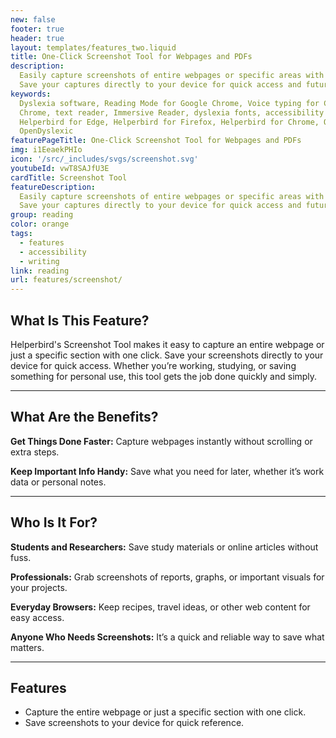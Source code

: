```yaml
---
new: false
footer: true
header: true
layout: templates/features_two.liquid
title: One-Click Screenshot Tool for Webpages and PDFs
description:
  Easily capture screenshots of entire webpages or specific areas with Helperbird's Screenshot Tool.
  Save your captures directly to your device for quick access and future reference.
keywords:
  Dyslexia software, Reading Mode for Google Chrome, Voice typing for Chrome, Text to speech for
  Chrome, text reader, Immersive Reader, dyslexia fonts, accessibility software, dyslexia software,
  Helperbird for Edge, Helperbird for Firefox, Helperbird for Chrome, Opendyslexic for Chrome,
  OpenDyslexic
featurePageTitle: One-Click Screenshot Tool for Webpages and PDFs
img: i1EeaekPHIo
icon: '/src/_includes/svgs/screenshot.svg'
youtubeId: vwT8SAJfU3E
cardTitle: Screenshot Tool
featureDescription:
  Easily capture screenshots of entire webpages or specific areas with Helperbird's Screenshot Tool.
  Save your captures directly to your device for quick access and future reference.
group: reading
color: orange
tags:
  - features
  - accessibility
  - writing
link: reading
url: features/screenshot/
---
```



## What Is This Feature?

Helperbird's Screenshot Tool makes it easy to capture an entire webpage or just a specific section with one click. Save your screenshots directly to your device for quick access. Whether you’re working, studying, or saving something for personal use, this tool gets the job done quickly and simply.

---

## What Are the Benefits?

**Get Things Done Faster:** Capture webpages instantly without scrolling or extra steps.   

**Keep Important Info Handy:** Save what you need for later, whether it’s work data or personal notes.  

---

## Who Is It For?


**Students and Researchers:** Save study materials or online articles without fuss.  

**Professionals:** Grab screenshots of reports, graphs, or important visuals for your projects.  

**Everyday Browsers:** Keep recipes, travel ideas, or other web content for easy access.  

**Anyone Who Needs Screenshots:** It’s a quick and reliable way to save what matters.  

---

## Features

- Capture the entire webpage or just a specific section with one click.  
- Save screenshots to your device for quick reference.  
